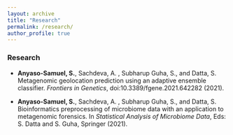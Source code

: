 ```yaml
---
layout: archive
title: "Research"
permalink: /research/
author_profile: true
---
```


### Research

- **Anyaso-Samuel, S.**, Sachdeva, A. , Subharup Guha, S., and Datta, S. Metagenomic geolocation prediction using an adaptive ensemble classifier. *Frontiers in Genetics*, doi:10.3389/fgene.2021.642282 (2021).
 
- **Anyaso-Samuel, S.**, Sachdeva, A. , Subharup Guha, S., and Datta, S. Bioinformatics preprocessing of microbiome data with an application to metagenomic forensics. In *Statistical Analysis of Microbiome Data*, Eds: S. Datta and S. Guha, Springer (2021).
